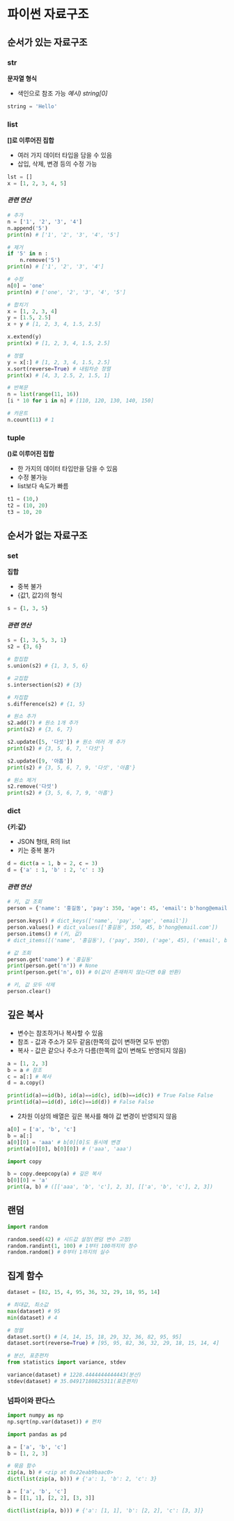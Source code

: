 # 파이썬 자료구조

## 순서가 있는 자료구조
### str
**문자열 형식**

- 색인으로 참조 가능 *예시) string[0]*

```python
string = 'Hello'
```

### list
**[]로 이루어진 집합**

- 여러 가지 데이터 타입을 담을 수 있음
- 삽입, 삭제, 변경 등의 수정 가능

```python
lst = []
x = [1, 2, 3, 4, 5]
```

#### *관련 연산*
```python
# 추가
n = ['1', '2', '3', '4']
n.append('5')
print(n) # ['1', '2', '3', '4', '5']

# 제거
if '5' in n :
    n.remove('5')
print(n) # ['1', '2', '3', '4']

# 수정
n[0] = 'one'
print(n) # ['one', '2', '3', '4', '5']

# 합치기
x = [1, 2, 3, 4]
y = [1.5, 2.5]
x + y # [1, 2, 3, 4, 1.5, 2.5]

x.extend(y)
print(x) # [1, 2, 3, 4, 1.5, 2.5]

# 정렬
y = x[:] # [1, 2, 3, 4, 1.5, 2.5]
x.sort(reverse=True) # 내림차순 정렬
print(x) # [4, 3, 2.5, 2, 1.5, 1]

# 반복문
n = list(range(11, 16))
[i * 10 for i in n] # [110, 120, 130, 140, 150]

# 카운트
n.count(11) # 1
```

### tuple
**()로 이루어진 집합**

- 한 가지의 데이터 타입만을 담을 수 있음
- 수정 불가능
- list보다 속도가 빠름

```python
t1 = (10,)
t2 = (10, 20)
t3 = 10, 20
```

## 순서가 없는 자료구조

### set
**집합**

- 중복 불가
- {값1, 값2}의 형식

```python
s = {1, 3, 5}
```

#### *관련 연산*
```python
s = {1, 3, 5, 3, 1}
s2 = {3, 6}

# 합집합
s.union(s2) # {1, 3, 5, 6}

# 교집합
s.intersection(s2) # {3}

# 차집합
s.difference(s2) # {1, 5}

# 원소 추가
s2.add(7) # 원소 1개 추가
print(s2) # {3, 6, 7}

s2.update([5, '다섯']) # 원소 여러 개 추가
print(s2) # {3, 5, 6, 7, '다섯'}

s2.update([9, '아홉'])
print(s2) # {3, 5, 6, 7, 9, '다섯', '아홉'}

# 원소 제거
s2.remove('다섯')
print(s2) # {3, 5, 6, 7, 9, '아홉'}
```

### dict
**{키:값}**

- JSON 형태, R의 list
- 키는 중복 불가

```python
d = dict(a = 1, b = 2, c = 3)
d = {'a' : 1, 'b' : 2, 'c' : 3}
```

#### *관련 연산*
```python
# 키, 값 조회
person = {'name': '홍길동', 'pay': 350, 'age': 45, 'email': b'hong@email.com'}

person.keys() # dict_keys(['name', 'pay', 'age', 'email'])
person.values() # dict_values(['홍길동', 350, 45, b'hong@email.com'])
person.items() # (키, 값)
# dict_items([('name', '홍길동'), ('pay', 350), ('age', 45), ('email', b'hong@email.com')])

# 값 조회
person.get('name') # '홍길동'
print(person.get('n')) # None
print(person.get('n', 0)) # 0(값이 존재하지 않는다면 0을 반환)

# 키, 값 모두 삭제
person.clear()
```

## 깊은 복사
- 변수는 참조하거나 복사할 수 있음
- 참조 - 값과 주소가 모두 같음(한쪽의 값이 변하면 모두 반영)
- 복사 - 값은 같으나 주소가 다름(한쪽의 값이 변해도 반영되지 않음)
```python
a = [1, 2, 3]
b = a # 참조
c = a[:] # 복사
d = a.copy()

print(id(a)==id(b), id(a)==id(c), id(b)==id(c)) # True False False
print(id(a)==id(d), id(c)==id(d)) # False False
```

- 2차원 이상의 배열은 깊은 복사를 해야 값 변경이 반영되지 않음
```python
a[0] = ['a', 'b', 'c']
b = a[:]
a[0][0] = 'aaa' # b[0][0]도 동시에 변경
print(a[0][0], b[0][0]) # ('aaa', 'aaa')
```
```python
import copy

b = copy.deepcopy(a) # 깊은 복사
b[0][0] = 'a'
print(a, b) # ([['aaa', 'b', 'c'], 2, 3], [['a', 'b', 'c'], 2, 3])
```

## 랜덤
```python
import random

random.seed(42) # 시드값 설정(랜덤 변수 고정)
random.randint(1, 100) # 1부터 100까지의 정수
random.random() # 0부터 1까지의 실수
```

## 집계 함수
```python
dataset = [82, 15, 4, 95, 36, 32, 29, 18, 95, 14]

# 최대값, 최소값
max(dataset) # 95
min(dataset) # 4

# 정렬
dataset.sort() # [4, 14, 15, 18, 29, 32, 36, 82, 95, 95]
dataset.sort(reverse=True) # [95, 95, 82, 36, 32, 29, 18, 15, 14, 4]

# 분산, 표준편차
from statistics import variance, stdev

variance(dataset) # 1228.4444444444443(분산)
stdev(dataset) # 35.04917180825311(표준편차)
```

### 넘파이와 판다스
```python
import numpy as np
np.sqrt(np.var(dataset)) # 편차

import pandas as pd

a = ['a', 'b', 'c']
b = [1, 2, 3]

# 묶음 함수
zip(a, b) # <zip at 0x22eab9baac0>
dict(list(zip(a, b))) # {'a': 1, 'b': 2, 'c': 3}

a = ['a', 'b', 'c']
b = [[1, 1], [2, 2], [3, 3]]

dict(list(zip(a, b))) # {'a': [1, 1], 'b': [2, 2], 'c': [3, 3]}
```